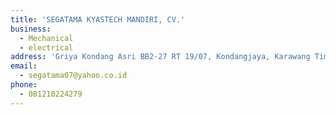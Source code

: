 ```yaml
---
title: 'SEGATAMA KYASTECH MANDIRI, CV.'
business:
  - Mechanical
  - electrical
address: 'Griya Kondang Asri BB2-27 RT 19/07, Kondangjaya, Karawang Timur, Karawang'
email:
  - segatama07@yahoo.co.id
phone:
  - 081210224279
---
```

